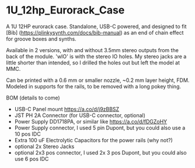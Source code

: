 # 1U_12hp_Eurorack_Case
A 1U 12HP eurorack case. Standalone, USB-C powered, and designed to fit [Bib] (https://plinkysynth.com/docs/bib-manual) as an end of chain effect for groove boxes and synths.

Available in 2 versions, with and without 3.5mm stereo outputs from the back of the module. 'wIO' is with the stereo IO holes. My stereo jacks are a little shorter than intended, so I drilled the holes out but left the model at MMC.

Can be printed with a 0.6 mm or smaller nozzle, ~0.2 mm layer height, FDM. Modeled in supports for the rails, to be removed with a long pokey thing.

BOM (details to come)
- USB-C Panel mount https://a.co/d/j9zBBSZ
- JST PH 2A Connector (for USB-C connector, optional)
- Power Supply DD1718PA, or similar like https://a.co/d/fDGZoHY
- Power Supply connector, I used 5 pin Dupont, but you could also use a 10 pos IDC
- Extra 100 uF Electrolytic Capacitors for the power rails (why not?)
- optional 2x Stereo Jacks 
- optional 2x3 pos connector, I used 2x 3 pos Dupont, but you could also use 6 pos IDC 
